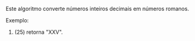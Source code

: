 Este algoritmo converte números inteiros decimais em números romanos.

Exemplo:

1. (25) retorna "XXV".